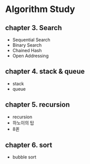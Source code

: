 # Algorithm Study



## chapter 3. Search

- Sequential Search
- Binary Search
- Chained Hash
- Open Addressing





## chapter 4. stack & queue

* stack
* queue



## chapter 5. recursion

* recursion
* 하노이의 탑
* 8퀸



## chapter 6. sort

* bubble sort
